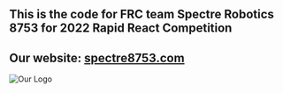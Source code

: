 ## This is the code for FRC team Spectre Robotics 8753 for 2022 Rapid React Competition
## Our website: [spectre8753.com](spectre8753.com)
![Our Logo](https://cdn.discordapp.com/attachments/919731854234509332/932739834492108871/logo_with_8753_text2.png)
